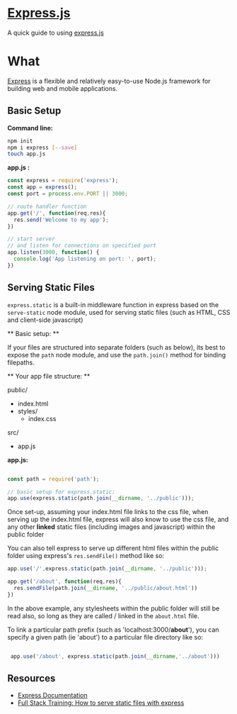 # [Express.js](http://expressjs.com/)
A quick guide to using [express.js](http://expressjs.com/)

# What
[Express](http://expressjs.com/) is a flexible and relatively easy-to-use Node.js framework for building web and mobile applications.


Basic Setup
---

**Command line:**

```bash
npm init
npm i express [--save]
touch app.js
```

**app.js :**

```js
const express = require('express');
const app = express();
const port = process.env.PORT || 3000;

// route handler function
app.get('/', function(req,res){
  res.send('Welcome to my app');
})

// start server
// and listen for connections on specified port
app.listen(3000, function() {
  console.log('App listening on port: ', port);
})

```

**Serving Static Files**
---

``` express.static ``` is a built-in middleware function in express based on the ``` serve-static ``` node module, used for serving static files (such as HTML, CSS and client-side javascript)

** Basic setup: **

If your files are structured into separate folders (such as below), its best to expose the ``` path ``` node module, and use the ``` path.join() ``` method for binding filepaths.

** Your app file structure: **

public/

  - index.html
  - styles/
    - index.css


src/

  - app.js


**app.js:**
```js

const path = require('path');

// basic setup for express.static:
app.use(express.static(path.join(__dirname, '../public')));

```

Once set-up, assuming your index.html file links to the css file, when serving up the index.html file, express will also know to use the css file, and any other **linked** static files (including images and javascript) within the public folder

You can also tell express to serve up different html files within the public folder using express's ```res.sendFile()``` method like so:

```js
app.use('/',express.static(path.join(__dirname, '../public')));

app.get('/about', function(req,res){
  res.sendFile(path.join(__dirname, '../public/about.html'))
})
```

In the above example, any stylesheets within the public folder will still be read also, so long as they are called / linked in the ```about.html``` file.

To link a particular path prefix (such as 'localhost:3000/**about**'), you can specify a given path (ie 'about') to a particular file directory like so:

```js

 app.use('/about', express.static(path.join(__dirname,'../about')))
 ```


Resources
---
- [Express Documentation](http://expressjs.com/)
- [Full Stack Training: How to serve static files with express](http://www.fullstacktraining.com/articles/how-to-serve-static-files-with-express)
